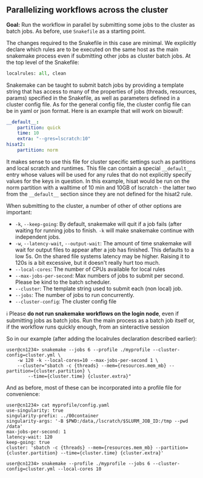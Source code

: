 ## Parallelizing workflows across the cluster

**Goal:** Run the workflow in parallel by submitting some jobs to the cluster as batch jobs. As before,
use `Snakefile` as a starting point.

The changes required to the Snakefile in this case are minimal. We explicitly declare which rules
are to be executed on the same host as the main snakemake process even if submitting other jobs as
cluster batch jobs. At the top level of the Snakefile:

```python
localrules: all, clean
```

Snakemake can be taught to submit batch jobs by providing a template string that has access to
many of the properties of jobs (threads, resources, params) specified in the Snakefile, as well
as parameters defined in a cluster config file.  As for the general config file, the cluster
config file can be in yaml or json format. Here is an example that will work on biowulf:

```yaml
__default__:
    partition: quick
    time: 10
    extra: "--gres=lscratch:10"
hisat2:
    partition: norm
```

It makes sense to use this file for cluster specific settings such as partitions and local
scratch and runtimes. This file can contain a special `__default__` entry whose values will
be used for any rules that do not explicitly specify values for the keys in question. In this
example, hisat would be run on the norm partition with a walltime of 10 min and 10GB of
lscratch - the latter two from the `__default__` section since they are not defined for the
hisat2 rule.

When submitting to the cluster, a number of other of other options are important:

  - `-k`, `--keep-going`: By default, snakemake will quit if a job fails (after waiting
    for running jobs to finish. `-k` will make snakemake continue with independent jobs.
  - `-w`, `--latency-wait`, `--output-wait`: The amount of time snakemake will wait for
    output files to appear after a job has finished. This defaults to a low 5s. On the
    shared file systems latency may be higher. Raising it to 120s is a bit excessive, but
    it doesn't really hurt too much.
  - `--local-cores`: The number of CPUs available for local rules
  - `--max-jobs-per-second`: Max numbers of jobs to submit per second. Please be kind
    to the batch scheduler.
  - `--cluster`: The template string used to submit each (non local) job.
  - `--jobs`: The number of jobs to run concurrently.
  - `--cluster-config`: The cluster config file

:information_source: Please **do not run snakemake workflows on the login node**, 
even if submitting jobs as batch jobs. Run the main process as a 
batch job itself or, if the workflow runs quickly enough, from an sinteractive
session</div>

So in our example (after adding the localrules declaration described earlier):

```console
user@cn1234> snakemake --jobs 6 --profile ./myprofile --cluster-config=cluster.yml \
    -w 120 -k --local-cores=10 --max-jobs-per-second 1 \
    --cluster="sbatch -c {threads} --mem={resources.mem_mb} --partition={cluster.partition} \
        --time={cluster.time} {cluster.extra}"
```


And as before, most of these can be incorporated into a profile file for convenience:
```console
user@cn1234> cat myprofile/config.yaml
use-singularity: true
singularity-prefix: ../00container
singularity-args: '-B $PWD:/data,/lscratch/$SLURM_JOB_ID:/tmp --pwd /data'
max-jobs-per-second: 1
latency-wait: 120
keep-going: true
cluster: 'sbatch -c {threads} --mem={resources.mem_mb} --partition={cluster.partition} --time={cluster.time} {cluster.extra}'

user@cn1234> snakemake --profile ./myprofile --jobs 6 --cluster-config=cluster.yml --local-cores 10
```
